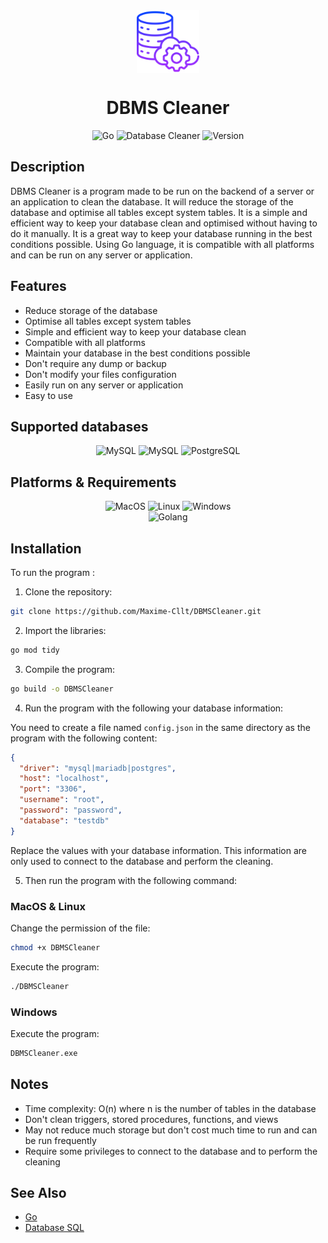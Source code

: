 <div align=center>
<img src="/assets/dbcleaner.png" width="100px" height="100px"  alt="DBCleaner" align="center" />
<h1>DBMS Cleaner</h1>
</div>


<div align="center">
    <img src="https://img.shields.io/badge/Go-00ADD8?style=for-the-badge&logo=go&logoColor=white" alt="Go" />
    <img src="https://img.shields.io/badge/Database-Cleaner-53a863?style=for-the-badge" alt="Database Cleaner" />
    <img src="https://img.shields.io/badge/Version-1.0.2-informational?style=for-the-badge" alt="Version" />
</div>

## Description

DBMS Cleaner is a program made to be run on the backend of a server or an application to clean the database. It will
reduce
the storage of the database and optimise all tables except system tables. It is a simple and efficient way to keep your
database clean and optimised without having to do it manually. It is a great way to keep your database running in the
best
conditions possible. Using Go language, it is compatible with all platforms and can be run on any server or application.


## Features

<ul>
<li>Reduce storage of the database</li>
<li>Optimise all tables except system tables</li>
<li>Simple and efficient way to keep your database clean</li>
<li>Compatible with all platforms</li>
<li>Maintain your database in the best conditions possible</li>
<li>Don't require any dump or backup</li>
<li>Don't modify your files configuration</li>
<li>Easily run on any server or application</li>
<li>Easy to use</li>
</ul>


## Supported databases

<div align=center>

![MySQL](https://img.shields.io/badge/MySQL-00758F?style=for-the-badge&logo=mysql&logoColor=white)
![MySQL](https://img.shields.io/badge/MariaDB-003545?style=for-the-badge&logo=mariadb&logoColor=white)
![PostgreSQL](https://img.shields.io/badge/PostgreSQL-336791?style=for-the-badge&logo=postgresql&logoColor=white)

</div>

## Platforms & Requirements

<div align="center">
<img src="https://img.shields.io/badge/OS-MacOS-informational?style=flat&logo=apple&logoColor=white&color=53a863" alt="MacOS" />
<img src="https://img.shields.io/badge/OS-Linux-informational?style=flat&logo=linux&logoColor=white&color=53a863" alt="Linux" />
<img src="https://img.shields.io/badge/OS-Windows-informational?style=flat&logo=windows&logoColor=white&color=53a863" alt="Windows" />
</div>

<div align="center">
<img src="https://img.shields.io/badge/Golang-1.16-informational?style=flat&logo=go&logoColor=white&color=53a863" alt="Golang" />
</div>

## Installation

To run the program :

1. Clone the repository:

```bash
git clone https://github.com/Maxime-Cllt/DBMSCleaner.git
```

2. Import the libraries:

```bash
go mod tidy
```

3. Compile the program:

```bash
go build -o DBMSCleaner
```

4. Run the program with the following your database information:

You need to create a file named `config.json` in the same directory as the program with the following content:

```json
{
  "driver": "mysql|mariadb|postgres",
  "host": "localhost",
  "port": "3306",
  "username": "root",
  "password": "password",
  "database": "testdb"
}
```

Replace the values with your database information. This information are only used to connect to the database and
perform the cleaning.

5. Then run the program with the following command:

### MacOS & Linux

Change the permission of the file:

```bash
chmod +x DBMSCleaner
```

Execute the program:

```bash
./DBMSCleaner
```

### Windows

Execute the program:

```bash
DBMSCleaner.exe
```

## Notes

- Time complexity: O(n) where n is the number of tables in the database
- Don't clean triggers, stored procedures, functions, and views
- May not reduce much storage but don't cost much time to run and can be run frequently
- Require some privileges to connect to the database and to perform the cleaning

## See Also

<ul>

<li><a href="https://go.dev/">Go</a></li>
<li><a href="https://golang.org/pkg/database/sql/">Database SQL</a></li>
</ul>


